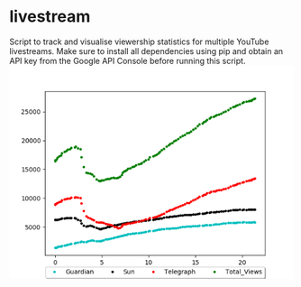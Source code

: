 # livestream
Script to track and visualise viewership statistics for multiple YouTube livestreams.
Make sure to install all dependencies using pip and obtain an API key from the Google API Console before running this script.
![Sample plot for 24/03/2020](https://github.com/argoopjmc/livestream/blob/master/Viewership_Stats_24_03_2020_Guardian_Sun_Telegraph.png?raw=true "Plot for 24/03/2020")
